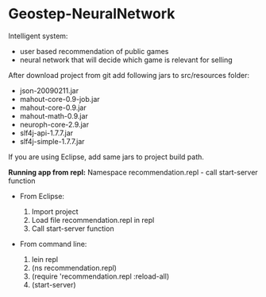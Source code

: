 Geostep-NeuralNetwork
=====================
Intelligent system:
- user based recommendation of public games
- neural network that will decide which game is relevant for selling

After download project from git add following jars to src/resources folder:
- json-20090211.jar
- mahout-core-0.9-job.jar
- mahout-core-0.9.jar
- mahout-math-0.9.jar
- neuroph-core-2.9.jar
- slf4j-api-1.7.7.jar
- slf4j-simple-1.7.7.jar

If you are using Eclipse, add same jars to project build path.


<b> Running app from repl:</b>
Namespace recommendation.repl - call start-server function

- From Eclipse:
  1. Import project
  2. Load file recommendation.repl in repl
  3. Call start-server function
  
- From command line: 
  1. lein repl
  2. (ns recommendation.repl)
  3. (require 'recommendation.repl :reload-all)
  4. (start-server)





